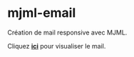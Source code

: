# mjml-email

Création de mail responsive avec MJML.

Cliquez <a href="https://email-demo-with-mjml.netlify.app/" target="_blank"><strong>ici</strong></a> pour visualiser le mail.
